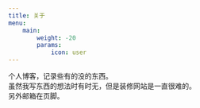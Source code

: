 ```yaml
---
title: 关于
menu:
    main: 
        weight: -20
        params:
            icon: user
---
```


个人博客，记录些有的没的东西。  
虽然我写东西的想法时有时无，但是装修网站是一直很难的。  
另外邮箱在页脚。
